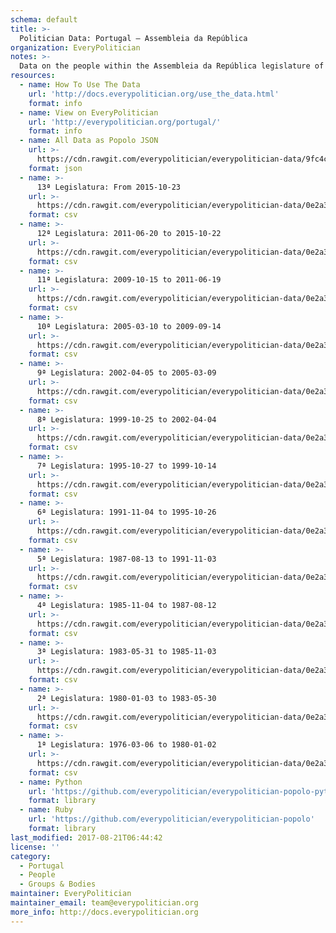 ```yaml
---
schema: default
title: >-
  Politician Data: Portugal — Assembleia da República
organization: EveryPolitician
notes: >-
  Data on the people within the Assembleia da República legislature of Portugal.
resources:
  - name: How To Use The Data
    url: 'http://docs.everypolitician.org/use_the_data.html'
    format: info
  - name: View on EveryPolitician
    url: 'http://everypolitician.org/portugal/'
    format: info
  - name: All Data as Popolo JSON
    url: >-
      https://cdn.rawgit.com/everypolitician/everypolitician-data/9fc4c366de5f461c60cc93c8e4d71a0824761cd4/data/Portugal/Assembly/ep-popolo-v1.0.json
    format: json
  - name: >-
      13ª Legislatura: From 2015-10-23
    url: >-
      https://cdn.rawgit.com/everypolitician/everypolitician-data/0e2a3210b5477b1d441cd98cf4e9283f20d8048d/data/Portugal/Assembly/term-13.csv
    format: csv
  - name: >-
      12ª Legislatura: 2011-06-20 to 2015-10-22
    url: >-
      https://cdn.rawgit.com/everypolitician/everypolitician-data/0e2a3210b5477b1d441cd98cf4e9283f20d8048d/data/Portugal/Assembly/term-12.csv
    format: csv
  - name: >-
      11ª Legislatura: 2009-10-15 to 2011-06-19
    url: >-
      https://cdn.rawgit.com/everypolitician/everypolitician-data/0e2a3210b5477b1d441cd98cf4e9283f20d8048d/data/Portugal/Assembly/term-11.csv
    format: csv
  - name: >-
      10ª Legislatura: 2005-03-10 to 2009-09-14
    url: >-
      https://cdn.rawgit.com/everypolitician/everypolitician-data/0e2a3210b5477b1d441cd98cf4e9283f20d8048d/data/Portugal/Assembly/term-10.csv
    format: csv
  - name: >-
      9ª Legislatura: 2002-04-05 to 2005-03-09
    url: >-
      https://cdn.rawgit.com/everypolitician/everypolitician-data/0e2a3210b5477b1d441cd98cf4e9283f20d8048d/data/Portugal/Assembly/term-9.csv
    format: csv
  - name: >-
      8ª Legislatura: 1999-10-25 to 2002-04-04
    url: >-
      https://cdn.rawgit.com/everypolitician/everypolitician-data/0e2a3210b5477b1d441cd98cf4e9283f20d8048d/data/Portugal/Assembly/term-8.csv
    format: csv
  - name: >-
      7ª Legislatura: 1995-10-27 to 1999-10-14
    url: >-
      https://cdn.rawgit.com/everypolitician/everypolitician-data/0e2a3210b5477b1d441cd98cf4e9283f20d8048d/data/Portugal/Assembly/term-7.csv
    format: csv
  - name: >-
      6ª Legislatura: 1991-11-04 to 1995-10-26
    url: >-
      https://cdn.rawgit.com/everypolitician/everypolitician-data/0e2a3210b5477b1d441cd98cf4e9283f20d8048d/data/Portugal/Assembly/term-6.csv
    format: csv
  - name: >-
      5ª Legislatura: 1987-08-13 to 1991-11-03
    url: >-
      https://cdn.rawgit.com/everypolitician/everypolitician-data/0e2a3210b5477b1d441cd98cf4e9283f20d8048d/data/Portugal/Assembly/term-5.csv
    format: csv
  - name: >-
      4ª Legislatura: 1985-11-04 to 1987-08-12
    url: >-
      https://cdn.rawgit.com/everypolitician/everypolitician-data/0e2a3210b5477b1d441cd98cf4e9283f20d8048d/data/Portugal/Assembly/term-4.csv
    format: csv
  - name: >-
      3ª Legislatura: 1983-05-31 to 1985-11-03
    url: >-
      https://cdn.rawgit.com/everypolitician/everypolitician-data/0e2a3210b5477b1d441cd98cf4e9283f20d8048d/data/Portugal/Assembly/term-3.csv
    format: csv
  - name: >-
      2ª Legislatura: 1980-01-03 to 1983-05-30
    url: >-
      https://cdn.rawgit.com/everypolitician/everypolitician-data/0e2a3210b5477b1d441cd98cf4e9283f20d8048d/data/Portugal/Assembly/term-2.csv
    format: csv
  - name: >-
      1ª Legislatura: 1976-03-06 to 1980-01-02
    url: >-
      https://cdn.rawgit.com/everypolitician/everypolitician-data/0e2a3210b5477b1d441cd98cf4e9283f20d8048d/data/Portugal/Assembly/term-1.csv
    format: csv
  - name: Python
    url: 'https://github.com/everypolitician/everypolitician-popolo-python'
    format: library
  - name: Ruby
    url: 'https://github.com/everypolitician/everypolitician-popolo'
    format: library
last_modified: 2017-08-21T06:44:42
license: ''
category:
  - Portugal
  - People
  - Groups & Bodies
maintainer: EveryPolitician
maintainer_email: team@everypolitician.org
more_info: http://docs.everypolitician.org
---
```

